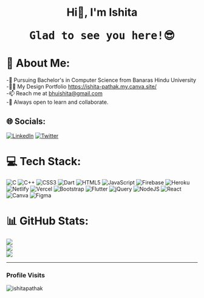 



<h1 align="center">Hi👋, I'm Ishita
            <pre> Glad to see you here!😎 </pre> </h1>
<!-- <h3 align="center">Currently learning Full Stack Development.</h3> -->

# 💫 About Me:
-🧾 Pursuing Bachelor's in Computer Science from Banaras Hindu University<br>-👨‍💻 My Design Portfolio https://ishita-pathak.my.canva.site/<br>-📫 Reach me at bhuishita@gmail.com<br>-🤝 Always open to learn and collaborate.


## 🌐 Socials:
[![LinkedIn](https://img.shields.io/badge/LinkedIn-%230077B5.svg?logo=linkedin&logoColor=white)](https://linkedin.com/in/ishita-pathak-119437201) [![Twitter](https://img.shields.io/badge/Twitter-%231DA1F2.svg?logo=Twitter&logoColor=white)](https://twitter.com/@IshitaP24380874) 

# 💻 Tech Stack:
![C](https://img.shields.io/badge/c-%2300599C.svg?style=for-the-badge&logo=c&logoColor=white) ![C++](https://img.shields.io/badge/c++-%2300599C.svg?style=for-the-badge&logo=c%2B%2B&logoColor=white) ![CSS3](https://img.shields.io/badge/css3-%231572B6.svg?style=for-the-badge&logo=css3&logoColor=white) ![Dart](https://img.shields.io/badge/dart-%230175C2.svg?style=for-the-badge&logo=dart&logoColor=white) ![HTML5](https://img.shields.io/badge/html5-%23E34F26.svg?style=for-the-badge&logo=html5&logoColor=white) ![JavaScript](https://img.shields.io/badge/javascript-%23323330.svg?style=for-the-badge&logo=javascript&logoColor=%23F7DF1E) ![Firebase](https://img.shields.io/badge/firebase-%23039BE5.svg?style=for-the-badge&logo=firebase) ![Heroku](https://img.shields.io/badge/heroku-%23430098.svg?style=for-the-badge&logo=heroku&logoColor=white) ![Netlify](https://img.shields.io/badge/netlify-%23000000.svg?style=for-the-badge&logo=netlify&logoColor=#00C7B7) ![Vercel](https://img.shields.io/badge/vercel-%23000000.svg?style=for-the-badge&logo=vercel&logoColor=white) ![Bootstrap](https://img.shields.io/badge/bootstrap-%23563D7C.svg?style=for-the-badge&logo=bootstrap&logoColor=white) ![Flutter](https://img.shields.io/badge/Flutter-%2302569B.svg?style=for-the-badge&logo=Flutter&logoColor=white) ![jQuery](https://img.shields.io/badge/jquery-%230769AD.svg?style=for-the-badge&logo=jquery&logoColor=white) ![NodeJS](https://img.shields.io/badge/node.js-6DA55F?style=for-the-badge&logo=node.js&logoColor=white) ![React](https://img.shields.io/badge/react-%2320232a.svg?style=for-the-badge&logo=react&logoColor=%2361DAFB) ![Canva](https://img.shields.io/badge/Canva-%2300C4CC.svg?style=for-the-badge&logo=Canva&logoColor=white) 	![Figma](https://img.shields.io/badge/figma-%23F24E1E.svg?style=for-the-badge&logo=figma&logoColor=white)
# 📊 GitHub Stats:
![](https://github-readme-stats.vercel.app/api?username=IshitaPathak&theme=dark&hide_border=false&include_all_commits=false&count_private=false)<br/>
![](https://github-readme-streak-stats.herokuapp.com/?user=IshitaPathak&theme=dark&hide_border=false)<br/>
![](https://github-readme-stats.vercel.app/api/top-langs/?username=IshitaPathak&theme=dark&hide_border=false&include_all_commits=false&count_private=false&layout=compact)

---

<h3 align="left">Profile Visits</h3>
<p align="left"> <img src="https://komarev.com/ghpvc/?username=ishitapathak&label=Profile%20views&color=0e75b6&style=flat" alt="ishitapathak" /> </p>

<!-- [![](https://visitcount.itsvg.in/api?id=IshitaPathak&icon=0&color=0)](https://visitcount.itsvg.in) -->

<!-- Proudly created with GPRM ( https://gprm.itsvg.in ) -->





